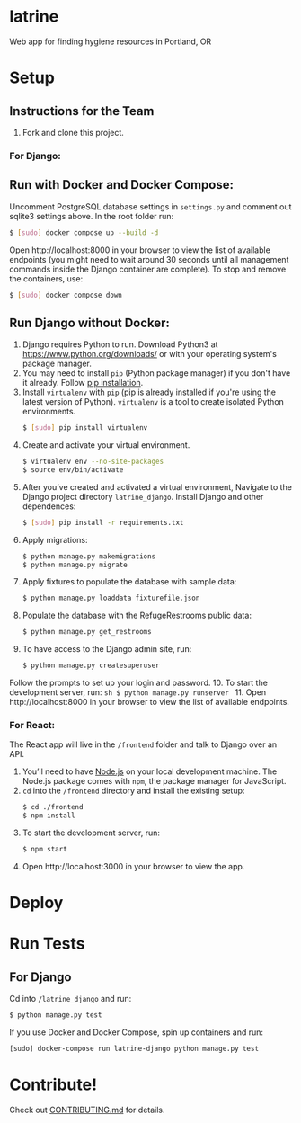 # latrine
Web app for finding hygiene resources in Portland, OR

# Setup

## Instructions for the Team
1. Fork and clone this project.
### For Django:
## Run with Docker and Docker Compose:
Uncomment PostgreSQL database settings in ```settings.py``` and comment out sqlite3 settings above.
In the root folder run:
```sh
$ [sudo] docker compose up --build -d
```
Open http://localhost:8000 in your browser to view the list of available endpoints (you might need to wait around 30 seconds until all management commands inside the Django container are complete).
To stop and remove the containers, use:
```sh
$ [sudo] docker compose down
```
## Run Django without Docker:
1. Django requires Python to run. Download Python3 at https://www.python.org/downloads/ or with your operating system's package manager.
2. You may need to install ```pip``` (Python package manager) if you don't have it already. Follow [pip installation](http://pip.readthedocs.io/en/stable/installing/#install-pip).
3. Install ```virtualenv``` with ```pip``` (pip is already installed if you're using the latest version of Python). ```virtualenv``` is a tool to create isolated Python environments.
    ```sh
    $ [sudo] pip install virtualenv
    ```
4. Create and activate your virtual environment.
    ```sh
    $ virtualenv env --no-site-packages
    $ source env/bin/activate
    ```
5. After you’ve created and activated a virtual environment, Navigate to the Django project directory ```latrine_django```. Install Django and other dependences:
    ```sh
    $ [sudo] pip install -r requirements.txt
    ```
6. Apply migrations:
    ```sh
    $ python manage.py makemigrations
    $ python manage.py migrate
    ```
7. Apply fixtures to populate the database with sample data:
    ```sh
    $ python manage.py loaddata fixturefile.json
    ```
8. Populate the database with the RefugeRestrooms public data:
    ```sh
    $ python manage.py get_restrooms
    ```
9. To have access to the Django admin site, run:
    ```sh
    $ python manage.py createsuperuser
    ```
Follow the prompts to set up your login and password.
10. To start the development server, run:
    ```sh
    $ python manage.py runserver
    ```
11. Open http://localhost:8000 in your browser to view the list of available endpoints.
### For React:
The React app will live in the ```/frontend``` folder and talk to Django over an API.
1. You’ll need to have [Node.js](http://nodejs.org/en/) on your local development machine. The Node.js package comes with ```npm```, the package manager for JavaScript.
2. ```cd``` into the ```/frontend``` directory and install the existing setup:
    ```sh
    $ cd ./frontend
    $ npm install
    ```
3. To start the development server, run:
    ```sh
    $ npm start
    ```
4. Open http://localhost:3000 in your browser to view the app.

# Deploy

# Run Tests

## For Django

Cd into ```/latrine_django``` and run:
```sh
$ python manage.py test
```
If you use Docker and Docker Compose, spin up containers and run:
```sh
[sudo] docker-compose run latrine-django python manage.py test
```
# Contribute!

Check out [CONTRIBUTING.md](CONTRIBUTING.md) for details.
